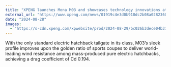 ```yaml
---
title: "XPENG launches Mona M03 and showcases technology innovations at 10th anniversary gala"
external_url: "https://www.xpeng.com/news/01919c4e3d0b918dc2b08a0282360019"
date: "2024-08-28"
images:
  - "https://s-cdn.xpeng.com/xpwebsite/prod/2024-08-29/bc026b3dece04b31977075f165e119f6.jpg"
---
```


With the only standard electric hatchback tailgate in its class, M03’s sleek profile improves upon the golden ratio of sports coupes to deliver world-leading wind resistance among mass-produced pure electric hatchbacks, achieving a drag coefficient of Cd 0.194.